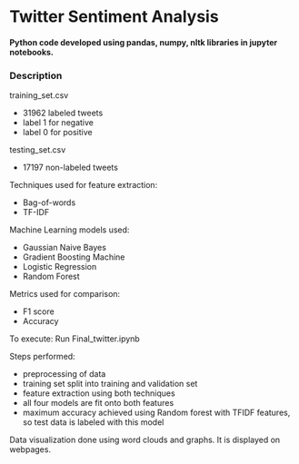 # Twitter Sentiment Analysis

#### Python code developed using pandas, numpy, nltk libraries in jupyter notebooks.

### Description
training_set.csv
- 31962 labeled tweets
- label 1 for negative
- label 0 for positive

testing_set.csv
- 17197 non-labeled tweets

Techniques used for feature extraction:
- Bag-of-words
- TF-IDF

Machine Learning models used:
- Gaussian Naive Bayes
- Gradient Boosting Machine
- Logistic Regression
- Random Forest

Metrics used for comparison:
- F1 score
- Accuracy

To execute:
Run Final_twitter.ipynb

Steps performed:
- preprocessing of data
- training set split into training and validation set
- feature extraction using both techniques
- all four models are fit onto both features
- maximum accuracy achieved using Random forest with TFIDF features, so test data is labeled with this model

Data visualization done using word clouds and graphs. It is displayed on webpages. 
